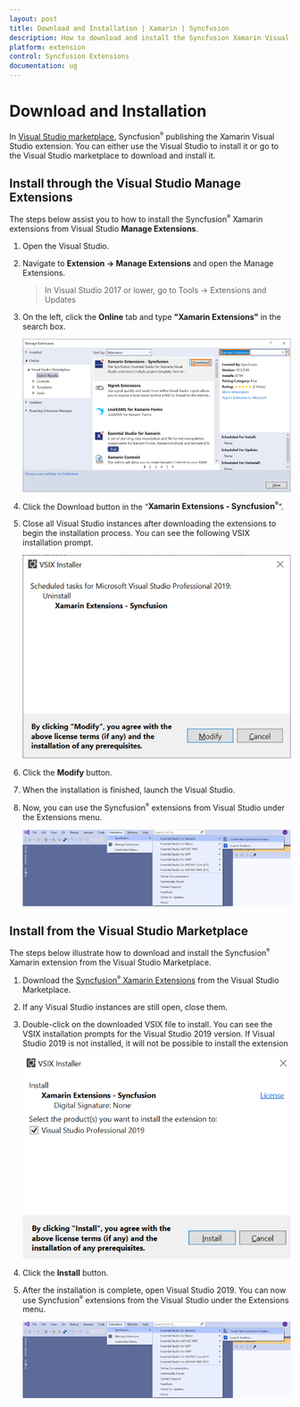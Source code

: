 ```yaml
---
layout: post
title: Download and Installation | Xamarin | Syncfusion
description: How to download and install the Syncfusion Xamarin Visual Studio Extensions from Visual Studio Market Place
platform: extension
control: Syncfusion Extensions
documentation: ug
---
```



# Download and Installation

In [Visual Studio marketplace](https://marketplace.visualstudio.com/items?itemName=SyncfusionInc.XamarinExtension), Syncfusion<sup style="font-size:70%">&reg;</sup> publishing the Xamarin Visual Studio extension. You can either use the Visual Studio to install it or go to the Visual Studio marketplace to download and install it.

## Install through the Visual Studio Manage Extensions

The steps below assist you to how to install the Syncfusion<sup style="font-size:70%">&reg;</sup> Xamarin extensions from Visual Studio **Manage Extensions**.

1.	Open the Visual Studio.
2.	Navigate to **Extension -> Manage Extensions** and open the Manage Extensions.
	> In Visual Studio 2017 or lower, go to Tools -> Extensions and Updates
3.	On the left, click the **Online** tab and type **"Xamarin Extensions"** in the search box.

	![Manage Extension](Download-and-Installation-images/ManageExtension.PNG)
4.	Click the Download button in the “**Xamarin Extensions - Syncfusion<sup style="font-size:70%">&reg;</sup>**”.
5.	Close all Visual Studio instances after downloading the extensions to begin the installation process. You can see the following VSIX installation prompt.
	
	![Vsix Modify Window](Download-and-Installation-images/VSIXModify.PNG)
6.	Click the **Modify** button.
7.	When the installation is finished, launch the Visual Studio.
8.	Now, you can use the Syncfusion<sup style="font-size:70%">&reg;</sup> extensions from Visual Studio under the Extensions menu.
	
	![Syncfusion<sup style="font-size:70%">&reg;</sup> Xamarin Menu](Download-and-Installation-images/SyncfusionXamarinMenu.png)

##	Install from the Visual Studio Marketplace

The steps below illustrate how to download and install the Syncfusion<sup style="font-size:70%">&reg;</sup> Xamarin extension from the Visual Studio Marketplace.

1.	Download the [Syncfusion<sup style="font-size:70%">&reg;</sup> Xamarin Extensions](https://marketplace.visualstudio.com/items?itemName=SyncfusionInc.XamarinExtension) from the Visual Studio Marketplace.
2.	If any Visual Studio instances are still open, close them.
3.	Double-click on the downloaded VSIX file to install. You can see the VSIX installation prompts for the Visual Studio 2019 version. If Visual Studio 2019 is not installed, it will not be possible to install the extension
	
	![Vsix Modify Window](Download-and-Installation-images/VSIXInstall.png)
4.	Click the **Install** button.
5.	After the installation is complete, open Visual Studio 2019. You can now use Syncfusion<sup style="font-size:70%">&reg;</sup> extensions from the Visual Studio under the Extensions menu.
	
	![Syncfusion<sup style="font-size:70%">&reg;</sup> Xamarin Menu](Download-and-Installation-images/SyncfusionXamarinMenu.png)